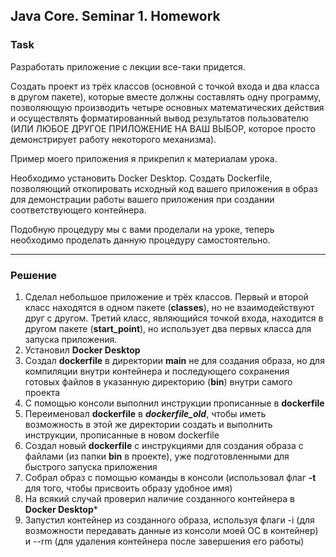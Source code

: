 ## Java Core. Seminar 1. Homework
### Task

Разработать приложение с лекции все-таки придется.

Создать проект из трёх классов (основной с точкой входа и два класса в другом пакете),
которые вместе должны составлять одну программу, позволяющую
производить четыре основных математических действия и осуществлять форматированный
вывод результатов пользователю (ИЛИ ЛЮБОЕ ДРУГОЕ ПРИЛОЖЕНИЕ НА ВАШ ВЫБОР, которое просто демонстрирует работу некоторого механизма).

Пример моего приложения я прикрепил к материалам урока.

Необходимо установить Docker Desktop.
Создать Dockerfile, позволяющий откопировать исходный код вашего приложения в образ для демонстрации работы вашего приложения при создании соответствующего контейнера.

Подобную процедуру мы с вами проделали на уроке, теперь необходимо проделать данную процедуру самостоятельно.

---

### Решение
1. Сделал небольшое приложение и трёх классов. 
Первый и второй класс находятся в одном пакете (**classes**), но не взаимодействуют друг с другом.
Третий класс, являющийся точкой входа, находится в другом пакете (**start_point**), но использует два первых класса для запуска приложения.
2. Установил **Docker Desktop**
3. Создал **dockerfile** в директории **main** не для создания образа, но для компиляции внутри контейнера и последующего сохранения готовых файлов в указанную директорию (**bin**) внутри самого проекта
4. С помощью консоли выполнил инструкции прописанные в **dockerfile**
5. Переименовал **dockerfile** в ***dockerfile_old***, чтобы иметь возможность в этой же директории создать и выполнить инструкции, прописанные в новом dockerfile
6. Создал новый **dockerfile** с инструкциями для создания образа с файлами (из папки **bin** в проекте), уже подготовленными для быстрого запуска приложения
7. Собрал образ с помощью команды в консоли (использовал флаг **-t** для того, чтобы присвоить образу удобное имя)
8. На всякий случай проверил наличие созданного контейнера в **Docker Desktop***
9. Запустил контейнер из созданного образа, используя флаги -i (для возможности передавать данные из консоли моей ОС в контейнер) и --rm (для удаления контейнера после завершения его работы)
